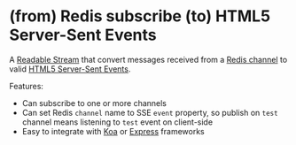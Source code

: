 (from) Redis subscribe (to) HTML5 Server-Sent Events
===

A [Readable Stream](http://nodejs.org/api/stream.html#stream_class_stream_readable) that convert messages received from a [Redis channel](http://redis.io/topics/pubsub) to valid [HTML5 Server-Sent Events](http://www.w3schools.com/html/html5_serversentevents.asp).

Features:

* Can subscribe to one or more channels
* Can set Redis `channel` name to SSE `event` property, so publish on `test` channel means listening to `test` event on client-side
* Easy to integrate with [Koa](http://koajs.com) or [Express](http://expressjs.com) frameworks


